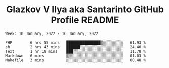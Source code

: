 <h1 align="center">Glazkov V Ilya aka Santarinto GitHub Profile README</h1>

<!--START_SECTION:waka-->
```text
Week: 10 January, 2022 - 16 January, 2022

PHP        6 hrs 55 mins   ███████████████▒░░░░░░░░░   61.93 % 
sh         2 hrs 43 mins   ██████░░░░░░░░░░░░░░░░░░░   24.40 % 
Text       1 hr 18 mins    ███░░░░░░░░░░░░░░░░░░░░░░   11.78 % 
Markdown   6 mins          ▒░░░░░░░░░░░░░░░░░░░░░░░░   01.03 % 
Makefile   3 mins          ░░░░░░░░░░░░░░░░░░░░░░░░░   00.48 % 
```
<!--END_SECTION:waka-->